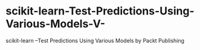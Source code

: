 # scikit-learn-Test-Predictions-Using-Various-Models-V-
scikit-learn –Test Predictions Using Various Models by Packt Publishing
